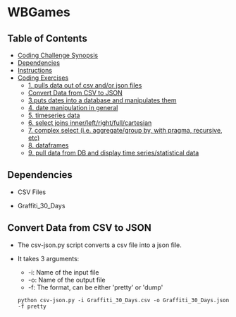 # WBGames

## Table of Contents

- [Coding Challenge Synopsis](#coding-challenge-synopsis)
- [Dependencies](#dependencies)
- [Instructions](#instructions)
- [Coding Exercises](#coding-exercises)
  - [1. pulls data out of csv and/or json files](#1.pulls-data-out-of-csv-and/or-json-files)
  - [Convert Data from CSV to JSON](#convert-data-from-csv-to-json)
  - [3.puts dates into a database and manipulates them](#puts-dates-into-a-database-and-manipulates-them)
  - [4. date manipulation in general](#date-manipulation-in-general)
  - [5. timeseries data](#timeseries-data)
  - [6. select joins inner/left/right/full/cartesian](#select-joins-inner/left/right/full/cartesian)
  - [7. complex select (i.e. aggregate/group by, with pragma, recursive, etc)](#complex-select-(i.e.-aggregate/group-by,-with-pragma,-recursive,-etc))
  - [8. dataframes](#dataframes)
  - [9. pull data from DB and display time series/statistical data](#pull-data-from-DB-and-display-time-series/statistical-data)

## Dependencies

* CSV Files
 - Graffiti_30_Days


## Convert Data from CSV to JSON

  - The csv-json.py script converts a csv file into a json file.
  - It takes 3 arguments:
     * -i: Name of the input file
     * -o: Name of the output file
     * -f: The format, can be either 'pretty' or 'dump'

     ```shell
     python csv-json.py -i Graffiti_30_Days.csv -o Graffiti_30_Days.json -f pretty
     ```
